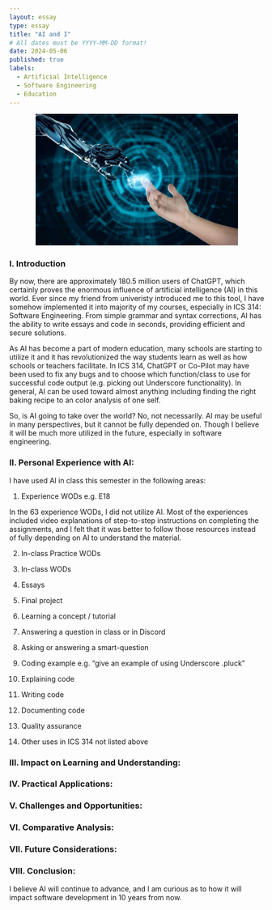 ```yaml
---
layout: essay
type: essay
title: "AI and I"
# All dates must be YYYY-MM-DD format!
date: 2024-05-06
published: true
labels:
  - Artificial Intelligence
  - Software Engineering
  - Education
---
```


<div style="text-align: center;">
    <img src="../img/ai/ai-hands.jpeg" width="400px">
</div>

### I. Introduction

By now, there are approximately 180.5 million users of ChatGPT, which certainly proves the enormous influence of artificial intelligence (AI) in this world. Ever since my friend from univeristy introduced me to this tool, I have somehow implemented it into majority of my courses, especially in ICS 314: Software Engineering. From simple grammar and syntax corrections, AI has the ability to write essays and code in seconds, providing efficient and secure solutions.

As AI has become a part of modern education, many schools are starting to utilize it and it has revolutionized the way students learn as well as how schools or teachers facilitate. In ICS 314, ChatGPT or Co-Pilot may have been used to fix any bugs and to choose which function/class to use for successful code output (e.g. picking out Underscore functionality). In general, AI can be used toward almost anything including finding the right baking recipe to an color analysis of one self. 

So, is AI going to take over the world? No, not necessarily. AI may be useful in many perspectives, but it cannot be fully depended on. Though I believe it will be much more utilized in the future, especially in software engineering.

### II. Personal Experience with AI:
I have used AI in class this semester in the following areas:

  1. Experience WODs e.g. E18

In the 63 experience WODs, I did not utilize AI. Most of the experiences included video explanations of step-to-step instructions on completing the assignments, and I felt that it was better to follow those resources instead of fully depending on AI to understand the material.

  2. In-class Practice WODs

  3. In-class WODs

  4. Essays

  5. Final project

  6. Learning a concept / tutorial

  7. Answering a question in class or in Discord

  8. Asking or answering a smart-question

  9. Coding example e.g. “give an example of using Underscore .pluck”

  10. Explaining code

  11. Writing code

  12. Documenting code

  13. Quality assurance 

  14. Other uses in ICS 314 not listed above


### III. Impact on Learning and Understanding:


### IV. Practical Applications:


### V. Challenges and Opportunities:


### VI. Comparative Analysis:


### VII. Future Considerations:


### VIII. Conclusion:

I believe AI will continue to advance, and I am curious as to how it will impact software development in 10 years from now.
